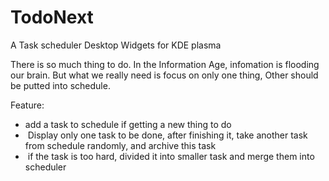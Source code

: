 # TodoNext
A Task scheduler Desktop Widgets for KDE plasma

There is so much thing to do. In the Information Age, infomation is flooding our brain.
But what we really need is focus on only one thing, Other should be putted into schedule.

Feature:
-  add a task to schedule if getting a new thing to do
- ​	Display only one task to be done, after finishing it, take another task from schedule randomly, and archive this task
- ​	if the task is too hard, divided it into smaller task and merge them into scheduler 
